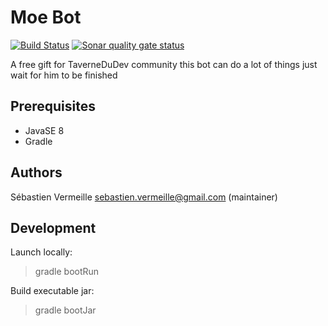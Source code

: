 Moe Bot
============================================

[![Build Status](https://travis-ci.org/TaverneDuDev/MoeBot.svg?branch=master)](https://travis-ci.org/TaverneDuDev/MoeBot)
[![Sonar quality gate status](https://sonarcloud.io/api/badges/gate?key=fr.tavernedudev:bot-moe)](https://sonarcloud.io/dashboard?id=fr.tavernedudev%3Abot-moe)




A free gift for TaverneDuDev community
this bot can do a lot of things just wait for him to be finished

## Prerequisites

* JavaSE 8
* Gradle

## Authors
Sébastien Vermeille <sebastien.vermeille@gmail.com> (maintainer)

## Development

Launch locally:
> gradle bootRun

Build executable jar:
> gradle bootJar